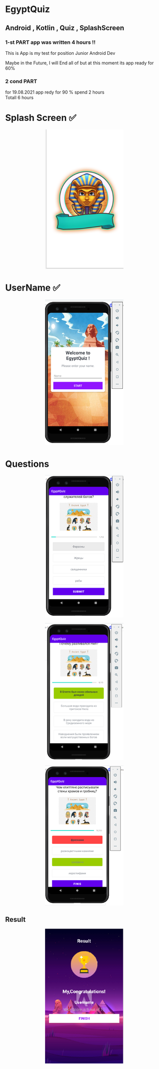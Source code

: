 # EgyptQuiz
## Android , Kotlin , Quiz , SplashScreen

### 1-st PART  app was written  4 hours !!
This is App is my test for position Junior Android Dev

Maybe in the Future, I will End all of but at this moment its app ready for 60%
### 2 cond PART 
for 19.08.2021 app redy for 90 % 
spend 2 hours   
Totall 6 hours

# Splash Screen  ✅
<p align="center">
<img src="Screenshot/000.png" alt="drawing1" width="250">
</p>

# UserName ✅
<p align="center">
<img src="Screenshot/001.png" alt="drawing1" width="250">
</p>

# Questions 
<p align="center">
<img src="Screenshot/002.png" alt="drawing1" width="250">
</p>
<p align="center">
<img src="Screenshot/003.png" alt="drawing1" width="250">
</p>
<p align="center">
<img src="Screenshot/004.png" alt="drawing1" width="250">
</p>

## Result 
<p align="center">
<img src="Screenshot/005.png" alt="drawing1" width="250">
</p>
